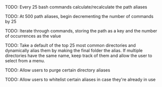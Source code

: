 TODO: Every 25 bash commands calculate/recalculate the path aliases

TODO: At 500 path aliases, begin decrementing the number of commands by 25

TODO: Iterate through commands, storing the path as a key and the number of
occurrences as the value

TODO: Take a default of the top 25 most common directories and dynamically alias
them by making the final folder the alias. If multiple directories have the
same name, keep track of them and allow the user to select from a menu.

TODO: Allow users to purge certain directory aliases

TODO: Allow users to whitelist certain aliases in case they're already in use
